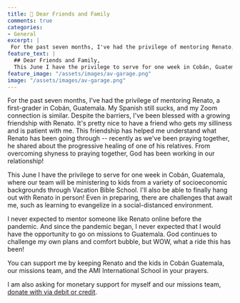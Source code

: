 ```yaml
---
title: 📜 Dear Friends and Family
comments: true
categories:
- General
excerpt: |
 For the past seven months, I've had the privilege of mentoring Renato, a first-grader in Cobán, Guatemala. My Spanish still sucks and...
feature_text: |
  ## Dear Friends and Family,
  This June I have the privilege to serve for one week in Cobán, Guatemala, where our team will be ministering to kids from a variety of socioeconomic backgrounds through Vacation Bible School.
feature_image: "/assets/images/av-garage.png"
image: "/assets/images/av-garage.png"
---
```


For the past seven months, I've had the privilege of mentoring Renato, a first-grader in Cobán, Guatemala. My Spanish still sucks, and my Zoom connection is similar. Despite the barriers, I've been blessed with a growing friendship with Renato. It's pretty nice to have a friend who gets my silliness and is patient with me. This friendship has helped me understand what Renato has been going through -- recently as we've been praying together, he shared about the progressive healing of one of his relatives. From overcoming shyness to praying together, God has been working in our relationship! 

This June I have the privilege to serve for one week in Cobán, Guatemala, where our team will be ministering to kids from a variety of socioeconomic backgrounds through Vacation Bible School. I'll also be able to finally hang out with Renato in person! Even in preparing, there are challenges that await me, such as learning to evangelize in a social-distanced environment.  

I never expected to mentor someone like Renato online before the pandemic. And since the pandemic began, I never expected that I would have the opportunity to go on missions to Guatemala. God continues to challenge my own plans and comfort bubble, but WOW, what a ride this has been!

You can support me by keeping Renato and the kids in Cobán Guatemala, our missions team, and the AMI International School in your prayers.

I am also asking for monetary support for myself and our missions team, [donate with via debit or credit](https://churchofsouthland.ccbchurch.com/goto/forms/681/responses/new).